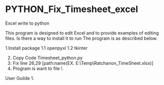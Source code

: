 # PYTHON_Fix_Timesheet_excel
Excel write to python 

This program is designed to edit Excel and to provide examples of editing files. Is there a way to install it to run The program is as described below.

1.Install package 
 1.1 openpyxl
 1.2 tkinter
 
2. Copy Code Timesheet_python.py
3. Fix line 26,29 [path:name(EX. E:\Temp\Ratchanon_TimeSheet.xlsx)]
4. Program is want to file !.

User Guilde
1.
